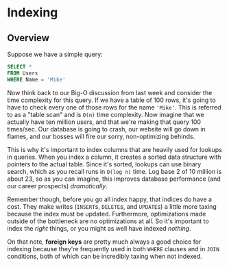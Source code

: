 # Indexing

## Overview

Suppose we have a simple query:

```sql
SELECT *
FROM Users
WHERE Name = 'Mike'
```

Now think back to our Big-O discussion from last week and consider the
time complexity for this query. If we have a table of 100 rows, it's
going to have to check every one of those rows for the name `'Mike'`.
This is referred to as a "table scan" and is `O(n)` time complexity. Now
imagine that we actually have ten million users, and that we're making
that query 100 times/sec. Our database is going to crash, our website
will go down in flames, and our bosses will fire our sorry,
non-optimizing behinds.

This is why it's important to index columns that are heavily used for
lookups in queries. When you index a column, it creates a sorted data
structure with pointers to the actual table. Since it's sorted, lookups
can use binary search, which as you recall runs in `O(log n)` time. Log
base 2 of 10 million is about 23, so as you can imagine, this improves
database performance (and our career prospects) *dramatically*.

Remember though, before you go all index happy, that indices do have a
cost. They make writes (`INSERT`s, `DELETE`s, and `UPDATE`s) a little
more taxing because the index must be updated. Furthermore,
optimizations made outside of the bottleneck are no optimizations at
all. So it's important to index the *right* things, or you might as well
have indexed *nothing*.

On that note, **foreign keys** are pretty much always a good choice for
indexing because they're frequently used in both `WHERE` clauses and in
`JOIN` conditions, both of which can be incredibly taxing when not
indexed.